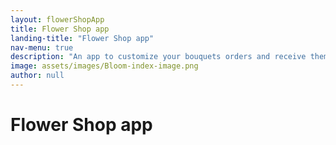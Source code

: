```yaml
---
layout: flowerShopApp
title: Flower Shop app
landing-title: "Flower Shop app"
nav-menu: true
description: "An app to customize your bouquets orders and receive them easily."
image: assets/images/Bloom-index-image.png
author: null
---
```


<h1>Flower Shop app</h1>
